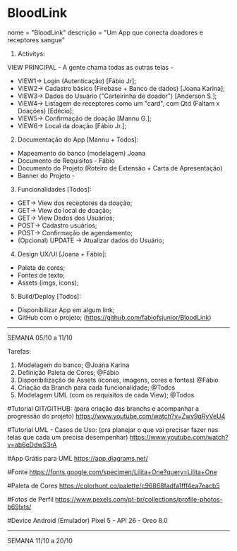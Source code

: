 # BloodLink
nome = "BloodLink"
descrição = "Um App que conecta doadores e receptores sangue"

1. Activitys:

VIEW PRINCIPAL - A gente chama todas  as outras telas - 
- VIEW1->  Login (Autenticação) [Fábio Jr];
- VIEW2-> Cadastro básico (Firebase + Banco de dados) [Joana Karina];
- VIEW3-> Dados do Usuário ("Carteirinha de doador") [Anderson S.];
- VIEW4-> Listagem de receptores como um "card", com Qtd (Faltam x Doações) [Edécio];
- VIEW5-> Confirmação de doação [Mannu G.];
- VIEW6-> Local da doação [Fábio Jr.];

2. Documentação do App [Mannu + Todos]:
- Mapeamento do banco (modelagem) Joana
- Documento de Requisitos - Fábio
- Documento do Projeto (Roteiro de Extensão + Carta de Apresentação)
- Banner do Projeto - 


3. Funcionalidades [Todos]:
- GET-> View dos receptores da doação;
- GET-> View do local de doação;
- GET-> View Dados dos Usuários;
- POST-> Cadastro usuários;
- POST-> Confirmação de agendamento;
- (Opcional) UPDATE -> Atualizar dados do Usuário;


4. Design UX/UI [Joana + Fábio]:
- Paleta de cores;
- Fontes de texto;
- Assets (imgs, icons);


5. Build/Deploy [Todos]:
- Disponibilizar App em algum link;
- GitHub com o projeto; (https://github.com/fabiofsjunior/BloodLink)

--------------------------------------------------------------------------------------
SEMANA 05/10 a 11/10

Tarefas:
1. Modelagem do banco; @Joana Karina 
2. Definição Paleta de Cores; @Fábio
3. Disponibilização de Assets (ícones, imagens, cores e fontes) @Fábio
4. Criação da Branch para cada funcionalidade; @Todos
5. Modelagem UML (com os requisitos de cada View); @Todos

#Tutorial GIT/GITHUB: 
(para criação das branchs e acompanhar a progressão do projeto)
https://www.youtube.com/watch?v=Zwv9qRyVeU4

#Tutorial UML - Casos de Uso: 
(pra planejar o que vai precisar fazer nas telas que cada um precisa desempenhar)
https://www.youtube.com/watch?v=ab6eDdwS3rA

#App Grátis para UML
https://app.diagrams.net/

#Fonte
https://fonts.google.com/specimen/Lilita+One?query=Lilita+One

#Paleta de Cores
https://colorhunt.co/palette/c96868fadfa1fff4ea7eacb5

#Fotos de Perfil
https://www.pexels.com/pt-br/collections/profile-photos-b69lxts/

#Device Android (Emulador)
Pixel 5 - API 26 - Oreo 8.0

--------------------------------------------------------------------------------------
SEMANA 11/10 a 20/10





